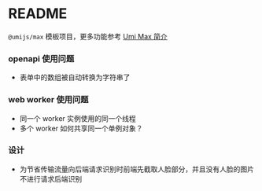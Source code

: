 # README

`@umijs/max` 模板项目，更多功能参考 [Umi Max 简介](https://next.umijs.org/zh-CN/docs/max/introduce)

### openapi 使用问题

- 表单中的数组被自动转换为字符串了

### web worker 使用问题

- 同一个 worker 实例使用的同一个线程
- 多个 worker 如何共享同一个单例对象？

### 设计

- 为节省传输流量向后端请求识别时前端先截取人脸部分，并且没有人脸的图片不进行请求后端识别
